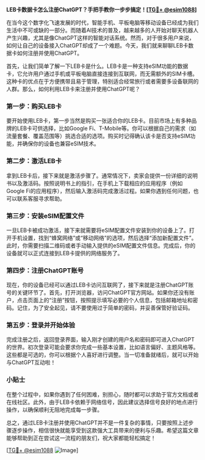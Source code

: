 **LEB卡数据卡怎么注册ChatGPT？手把手教你一步步搞定！[[TG💪+ @esim1088](https://t.me/s/esim1088)]**

在当今这个数字化飞速发展的时代，智能手机、平板电脑等移动设备已经成为我们生活中不可或缺的一部分。而随着AI技术的普及，越来越多的人开始对聊天机器人产生兴趣，尤其是像ChatGPT这样的智能对话系统。然而，对于很多用户来说，如何让自己的设备接入ChatGPT却成了一个难题。今天，我们就来聊聊LEB卡数据卡如何注册并使用ChatGPT。

首先，让我们简单了解一下LEB卡是什么。LEB卡是一种支持eSIM功能的数据卡，它允许用户通过手机或平板电脑直接连接到互联网，而无需额外的SIM卡槽。这种卡的优点在于方便携带且易于管理，特别适合经常旅行或者需要多设备联网的人群。那么，如何利用LEB卡来注册并使用ChatGPT呢？

### 第一步：购买LEB卡

要开始使用LEB卡，第一步当然是购买一张适合你的LEB卡。目前市场上有多种品牌的LEB卡可供选择，比如Google Fi、T-Mobile等。你可以根据自己的需求（如流量套餐、覆盖范围等）挑选合适的选项。购买时记得确认该卡是否支持eSIM功能，并确保你的设备也兼容eSIM技术。

### 第二步：激活LEB卡

拿到LEB卡后，接下来就是激活步骤了。通常情况下，卖家会提供一份详细的说明书以及激活码。按照说明书上的指引，在手机上下载相应的应用程序（例如Google Fi的应用程序），然后输入激活码完成激活过程。如果你遇到任何问题，也可以联系客服寻求帮助。

### 第三步：安装eSIM配置文件

一旦LEB卡被成功激活，接下来就需要将eSIM配置文件安装到你的设备上了。打开手机设置，找到“蜂窝网络”或“移动网络”的选项，然后选择“添加新配置文件”。此时，你需要扫描二维码或者手动输入提供的eSIM配置文件信息。完成后，你的设备就可以正式连接到LEB卡提供的网络服务了。

### 第四步：注册ChatGPT账号

现在，你的设备已经可以通过LEB卡访问互联网了，接下来就是注册ChatGPT账号的关键环节了。首先，打开浏览器，访问ChatGPT官方网站。如果你还没有账户，点击页面上的“注册”按钮，按照提示填写必要的个人信息，包括邮箱地址和密码。记住，为了安全起见，请不要使用过于简单的密码，并妥善保管好验证码。

### 第五步：登录并开始体验

完成注册之后，返回登录界面，输入刚才创建的用户名和密码即可进入ChatGPT的世界。初次登录可能会要求你完成一些基本设置，比如语言偏好、主题风格等。这些都是可选的，你可以根据个人喜好进行调整。当一切准备就绪后，就可以开始与ChatGPT互动啦！

### 小贴士

在整个过程中，如果你遇到了任何困难，别担心，随时都可以求助于官方文档或者在线社区。此外，由于LEB卡依赖于网络信号，因此建议选择信号良好的地点进行操作，以确保顺利无阻地完成每一步骤。

总之，通过LEB卡注册并使用ChatGPT并不是一件复杂的事情，只要按照上述步骤逐步操作，相信很快就能享受到这款强大工具带来的便利与乐趣。希望这篇文章能够帮助到正在尝试这一流程的朋友们，祝大家都能轻松搞定！

[[TG💪+ @esim1088](https://t.me/s/esim1088) ![Image](https://i.postimg.cc/4NQfJmqS/Snipaste-2025-05-13-00-14-12.png)]